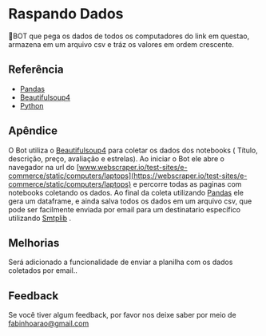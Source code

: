 
# Raspando Dados

🚀BOT que pega os dados de todos os computadores do link em questao, armazena em um arquivo csv e tráz os valores em ordem crescente.


## Referência

 - [Pandas](https://pandas.pydata.org/docs/)
 - [Beautifulsoup4](https://pypi.org/project/beautifulsoup4/)
 - [Python](https://www.python.org/downloads/release/python-3100/)

## Apêndice



O Bot utiliza o [Beautifulsoup4](https://pypi.org/project/beautifulsoup4/) para coletar os dados dos notebooks ( Título, descrição, preço, avaliação e estrelas).
Ao iniciar o Bot ele abre o navegador na url do [www.webscraper.io/test-sites/e-commerce/static/computers/laptops](https://webscraper.io/test-sites/e-commerce/static/computers/laptops) e percorre todas as paginas com notebooks coletando os dados.
Ao final da coleta utilizando [Pandas](https://pandas.pydata.org/docs/) ele gera um dataframe, e ainda salva todos os dados em um arquivo csv, que pode ser facilmente enviada por email para um destinatario específico utilizando [Smtplib]() .
## Melhorias


Será adicionado a funcionalidade de enviar a planilha com os dados coletados por email..
## Feedback

Se você tiver algum feedback, por favor nos deixe saber por meio de fabinhoarao@gmail.com


